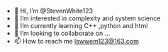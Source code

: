 - 👋 Hi, I’m @StevenWhite123
- 👀 I’m interested in complexity and system science
- 🌱 I’m currently learning C++ ,python and html
- 💞️ I’m looking to collaborate on ...
- 📫 How to reach me lswwem123@163.com

<!---
StevenWhite123/StevenWhite123 is a ✨ special ✨ repository because its `README.md` (this file) appears on your GitHub profile.
You can click the Preview link to take a look at your changes.
--->
